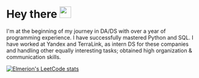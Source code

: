 <h1>
  Hey there
  <img src="https://media.giphy.com/media/hvRJCLFzcasrR4ia7z/giphy.gif" width="30px"/>
</h1>
I'm at the beginning of my journey in DA/DS with over a year of programming experience. I have successfully mastered Python and SQL. I have worked at Yandex and TerraLink, as intern DS for these companies and handling other equally interesting tasks; obtained high organization & communication skills.


[![Elmerion's LeetCode stats](https://leetcode-stats-six.vercel.app/?username=Elmerion&theme=dark)](https://github.com/Norlet/Rogovoy-Maxim)

